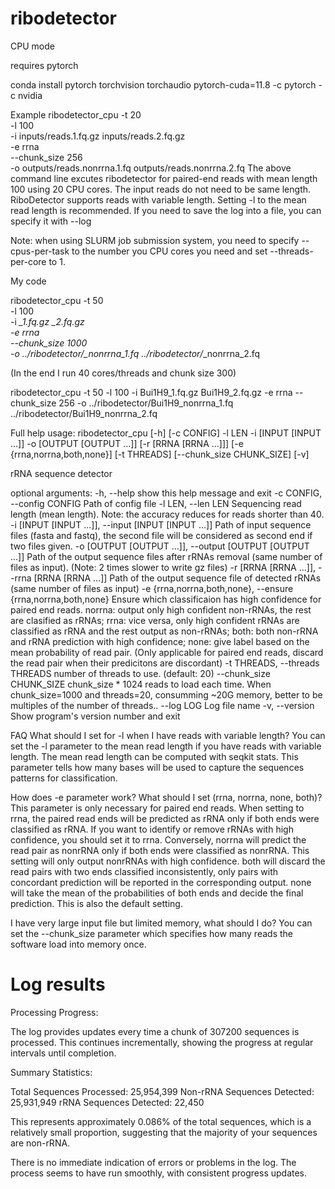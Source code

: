 # ribodetector

CPU mode

requires pytorch 

  conda install pytorch torchvision torchaudio pytorch-cuda=11.8 -c pytorch -c nvidia


Example
ribodetector_cpu -t 20 \
  -l 100 \
  -i inputs/reads.1.fq.gz inputs/reads.2.fq.gz \
  -e rrna \
  --chunk_size 256 \
  -o outputs/reads.nonrrna.1.fq outputs/reads.nonrrna.2.fq
The above command line excutes ribodetector for paired-end reads with mean length 100 using 20 CPU cores. The input reads do not need to be same length. RiboDetector supports reads with variable length. Setting -l to the mean read length is recommended. If you need to save the log into a file, you can specify it with --log <logfile>

Note: when using SLURM job submission system, you need to specify --cpus-per-task to the number you CPU cores you need and set --threads-per-core to 1.


My code

ribodetector_cpu -t 50 \
  -l 100 \
  -i *_1.fq.gz *_2.fq.gz \
  -e rrna \
  --chunk_size 1000 \
  -o ../ribodetector/*_nonrrna_1.fq ../ribodetector/*_nonrrna_2.fq

  (In the end I run 40 cores/threads and chunk size 300)

ribodetector_cpu -t 50   -l 100   -i Bui1H9_1.fq.gz Bui1H9_2.fq.gz   -e rrna   --chunk_size 256   -o ../ribodetector/Bui1H9_nonrrna_1.fq ../ribodetector/Bui1H9_nonrrna_2.fq



Full help
usage: ribodetector_cpu [-h] [-c CONFIG] -l LEN -i [INPUT [INPUT ...]] 
  -o [OUTPUT [OUTPUT ...]] [-r [RRNA [RRNA ...]]] [-e {rrna,norrna,both,none}] 
  [-t THREADS] [--chunk_size CHUNK_SIZE] [-v]

rRNA sequence detector

optional arguments:
  -h, --help            show this help message and exit
  -c CONFIG, --config CONFIG
                        Path of config file
  -l LEN, --len LEN     Sequencing read length (mean length). Note: the accuracy reduces for reads shorter than 40.
  -i [INPUT [INPUT ...]], --input [INPUT [INPUT ...]]
                        Path of input sequence files (fasta and fastq), the second file will be considered as 
                        second end if two files given.
  -o [OUTPUT [OUTPUT ...]], --output [OUTPUT [OUTPUT ...]]
                        Path of the output sequence files after rRNAs removal (same number of files as input).
                        (Note: 2 times slower to write gz files)
  -r [RRNA [RRNA ...]], --rrna [RRNA [RRNA ...]]
                        Path of the output sequence file of detected rRNAs (same number of files as input)
  -e {rrna,norrna,both,none}, --ensure {rrna,norrna,both,none}
                        Ensure which classificaion has high confidence for paired end reads.
                        norrna: output only high confident non-rRNAs, the rest are clasified as rRNAs;
                        rrna: vice versa, only high confident rRNAs are classified as rRNA and the rest output as non-rRNAs;
                        both: both non-rRNA and rRNA prediction with high confidence;
                        none: give label based on the mean probability of read pair.
                              (Only applicable for paired end reads, discard the read pair when their predicitons are discordant)
  -t THREADS, --threads THREADS
                        number of threads to use. (default: 20)
  --chunk_size CHUNK_SIZE
                        chunk_size * 1024 reads to load each time.
                        When chunk_size=1000 and threads=20, consumming ~20G memory, better to be multiples of the number of threads..
  --log LOG             Log file name
  -v, --version         Show program's version number and exit


FAQ
What should I set for -l when I have reads with variable length?
You can set the -l parameter to the mean read length if you have reads with variable length. The mean read length can be computed with seqkit stats. This parameter tells how many bases will be used to capture the sequences patterns for classification.

How does -e parameter work? What should I set (rrna, norrna, none, both)?
This parameter is only necessary for paired end reads. When setting to rrna, the paired read ends will be predicted as rRNA only if both ends were classified as rRNA. If you want to identify or remove rRNAs with high confidence, you should set it to rrna. Conversely, norrna will predict the read pair as nonrRNA only if both ends were classified as nonrRNA. This setting will only output nonrRNAs with high confidence. both will discard the read pairs with two ends classified inconsistently, only pairs with concordant prediction will be reported in the corresponding output. none will take the mean of the probabilities of both ends and decide the final prediction. This is also the default setting.

I have very large input file but limited memory, what should I do?
You can set the --chunk_size parameter which specifies how many reads the software load into memory once.



# Log results

Processing Progress:

The log provides updates every time a chunk of 307200 sequences is processed.
This continues incrementally, showing the progress at regular intervals until completion.


Summary Statistics:

Total Sequences Processed: 25,954,399
Non-rRNA Sequences Detected: 25,931,949
rRNA Sequences Detected: 22,450

This represents approximately 0.086% of the total sequences, which is a relatively small proportion, suggesting that the majority of your sequences are non-rRNA.

There is no immediate indication of errors or problems in the log. The process seems to have run smoothly, with consistent progress updates.